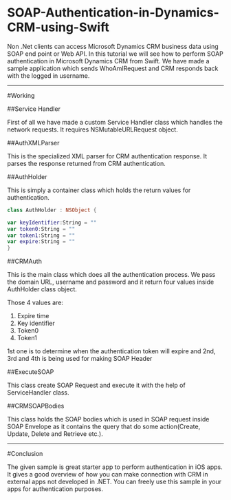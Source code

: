 # SOAP-Authentication-in-Dynamics-CRM-using-Swift


Non .Net clients can access Microsoft Dynamics CRM business data using SOAP end point or Web API. In this tutorial we will see how to perform SOAP authentication in Microsoft Dynamics CRM from Swift. We have made a sample application which sends WhoAmIRequest and CRM responds back with the logged in username.

---------

#Working

##Service Handler

First of all we have made a custom Service Handler class which handles the network requests. It requires NSMutableURLRequest object.

##AuthXMLParser

This is the specialized XML parser for CRM authentication response. It parses the response returned from CRM authentication.

##AuthHolder

This is simply a container class which holds the return values for authentication.

```swift
class AuthHolder : NSObject {

var keyIdentifier:String = ""
var token0:String = ""
var token1:String = ""
var expire:String = ""
}
```

##CRMAuth

This is the main class which does all the authentication process. We pass the domain URL, username and password and it return four values inside AuthHolder class object.

Those 4 values are:

1.	Expire time
2.	Key identifier
3.	Token0
4.	Token1

1st one is to determine when the authentication token will expire and 2nd, 3rd and 4th is being used for making SOAP Header

##ExecuteSOAP

This class create SOAP Request and execute it with the help of ServiceHandler class.

##CRMSOAPBodies

This class holds the SOAP bodies which is used in SOAP request inside SOAP Envelope as it contains the query that do some action(Create, Update, Delete and Retrieve etc.).

---------

#Conclusion

The given sample is great starter app to perform authentication in iOS apps. It gives a good overview of how you can make connection with CRM in external apps not developed in .NET. You can freely use this sample in your apps for authentication purposes.






